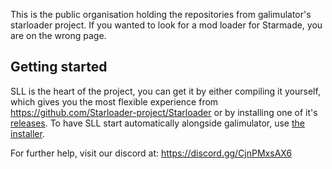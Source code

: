 This is the public organisation holding the repositories from galimulator's starloader project.
If you wanted to look for a mod loader for Starmade, you are on the wrong page.

## Getting started

SLL is the heart of the project, you can get it by either compiling it yourself, which gives you the most flexible experience from
https://github.com/Starloader-project/Starloader or by installing one of it's [releases](https://github.com/Starloader-project/Starloader/releases/tag/v3.0.0).
To have SLL start automatically alongside galimulator, use [the installer](https://github.com/Starloader-project/Installer).

For further help, visit our discord at: https://discord.gg/CjnPMxsAX6
